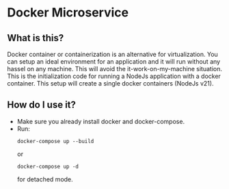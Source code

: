 # Docker Microservice

## What is this?

Docker container or containerization is an alternative for virtualization. You can setup an ideal environment for an application and it will run without any hassel on any machine. This will avoid the it-work-on-my-machine situation. This is the initialization code for running a NodeJs application with a docker container. This setup will create a single docker containers (NodeJs v21).

## How do I use it?

- Make sure you already install docker and docker-compose.
- Run: 
    ```
    docker-compose up --build
    ```
    or
    ```
    docker-compose up -d
    ```
    for detached mode.
